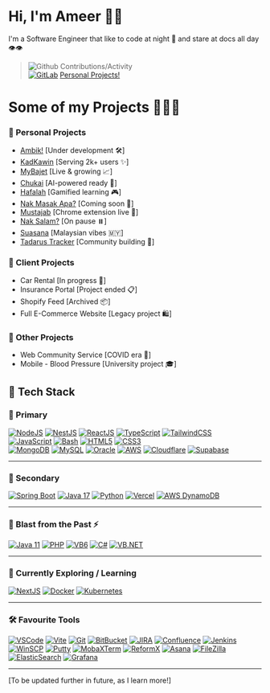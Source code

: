 # Hi, I'm Ameer 👋🏻
I'm a Software Engineer that like to code at night 🦉 and stare at docs all day 👁️👁️

> ![Github](https://img.shields.io/badge/-Github-000?&logo=github) Contributions/Activity  
> [![GitLab](https://img.shields.io/badge/GitLab-FC6D26?logo=gitlab&logoColor=fff)](https://gitlab.com/ameersorne) [Personal Projects!](https://gitlab.com/ameersorne)



# Some of my Projects 👨‍💻✨

### 🔹 Personal Projects
- [Ambik!](https://ambik.link) [Under development 🛠️]
- [KadKawin](https://kahwin.link) [Serving 2k+ users ✨]
- [MyBajet](https://mybajet.ambik/link?src=portfolio) [Live & growing 📈]
- [Chukai](https://chukai.ambik/link?src=portfolio) [AI-powered ready 🤖]
- [Hafalah](https://hafalah.ambik/link?src=portfolio) [Gamified learning 🎮]
- [Nak Masak Apa?](https://nakmasakapa.ambik/link?src=portfolio) [Coming soon 🍳]
- [Mustajab](https://mustajab.ambik/link?src=portfolio) [Chrome extension live 🕌]
- [Nak Salam?](https://naksalam.ambik/link?src=portfolio) [On pause ⏸️]
- [Suasana](https://suasana.ambik/link?src=portfolio) [Malaysian vibes 🇲🇾]
- [Tadarus Tracker](https://tadarus.ambik/link?src=portfolio) [Community building 🤲]

### 🔹 Client Projects
- Car Rental [In progress 🚗]
- Insurance Portal [Project ended 📋]
- Shopify Feed [Archived 📦]
- Full E-Commerce Website [Legacy project 🛍️]

### 🔹 Other Projects
- Web Community Service [COVID era 🦠]
- Mobile - Blood Pressure [University project 🎓]



## 🚀 Tech Stack

### 🔹 Primary  
[![NodeJS](https://img.shields.io/badge/Node.js-339933?logo=node.js&logoColor=white)](#)
[![NestJS](https://img.shields.io/badge/NestJS-E0234E?logo=nestjs&logoColor=white)](#)
[![ReactJS](https://img.shields.io/badge/React-20232A?logo=react&logoColor=61DAFB)](#)
[![TypeScript](https://img.shields.io/badge/TypeScript-3178C6?logo=typescript&logoColor=white)](#)
[![TailwindCSS](https://img.shields.io/badge/TailwindCSS-06B6D4?logo=tailwindcss&logoColor=white)](#)  
[![JavaScript](https://img.shields.io/badge/JavaScript-F7DF1E?logo=javascript&logoColor=000)](#)
[![Bash](https://img.shields.io/badge/Bash-4EAA25?logo=gnubash&logoColor=white)](#)
[![HTML5](https://img.shields.io/badge/HTML5-E34F26?logo=html5&logoColor=white)](#)
[![CSS3](https://img.shields.io/badge/CSS3-1572B6?logo=css3&logoColor=white)](#)  
[![MongoDB](https://img.shields.io/badge/MongoDB-13aa52?logo=mongodb&logoColor=white)](#)
[![MySQL](https://img.shields.io/badge/MySQL-4479A1?logo=mysql&logoColor=white)](#)
[![Oracle](https://img.shields.io/badge/Oracle-F80000?logo=oracle&logoColor=white)](#)
[![AWS](https://img.shields.io/badge/AWS-FF9900?logo=amazonaws&logoColor=white)](#)
[![Cloudflare](https://img.shields.io/badge/Cloudflare-F38020?logo=cloudflare&logoColor=white)](#)
[![Supabase](https://img.shields.io/badge/Supabase-3FCF8E?logo=supabase&logoColor=white)](#)

---

### 🔹 Secondary  
[![Spring Boot](https://img.shields.io/badge/Spring_Boot-6DB33F?logo=springboot&logoColor=white)](#)
[![Java 17](https://img.shields.io/badge/Java-17-red?logo=java&logoColor=white)](#)
[![Python](https://img.shields.io/badge/Python-3776AB?logo=python&logoColor=white)](#)
[![Vercel](https://img.shields.io/badge/Vercel-000000?logo=vercel&logoColor=white)](#)
[![AWS DynamoDB](https://img.shields.io/badge/DynamoDB-4053D6?logo=amazondynamodb&logoColor=white)](#)

---

### 🔹 Blast from the Past ⚡  
[![Java 11](https://img.shields.io/badge/Java-11-red?logo=java&logoColor=white)](#)
[![PHP](https://img.shields.io/badge/PHP-777BB4?logo=php&logoColor=white)](#)
[![VB6](https://img.shields.io/badge/Visual_Basic_6-FF6600?logo=windows&logoColor=white)](#)
[![C#](https://img.shields.io/badge/C%23-239120?logo=csharp&logoColor=white)](#)
[![VB.NET](https://img.shields.io/badge/VB.NET-512BD4?logo=dotnet&logoColor=white)](#)

---

### 🔹 Currently Exploring / Learning  
[![NextJS](https://img.shields.io/badge/Next.js-000000?logo=next.js&logoColor=white)](#)
[![Docker](https://img.shields.io/badge/Docker-2496ED?logo=docker&logoColor=white)](#)
[![Kubernetes](https://img.shields.io/badge/Kubernetes-326CE5?logo=kubernetes&logoColor=white)](#)

---

### 🛠 Favourite Tools  
[![VSCode](https://img.shields.io/badge/VS_Code-007ACC?logo=visualstudiocode&logoColor=white)](#)
[![Vite](https://img.shields.io/badge/Vite-646CFF?logo=vite&logoColor=white)](#)
[![Git](https://img.shields.io/badge/Git-F05032?logo=git&logoColor=white)](#)
[![BitBucket](https://img.shields.io/badge/BitBucket-0052CC?logo=bitbucket&logoColor=white)](#)
[![JIRA](https://img.shields.io/badge/JIRA-0052CC?logo=jira&logoColor=white)](#)
[![Confluence](https://img.shields.io/badge/Confluence-172B4D?logo=confluence&logoColor=white)](#)
[![Jenkins](https://img.shields.io/badge/Jenkins-D24939?logo=jenkins&logoColor=white)](#)
[![WinSCP](https://img.shields.io/badge/WinSCP-00BFFF?logo=winscp&logoColor=white)](#)
[![Putty](https://img.shields.io/badge/Putty-yellow?logo=putty&logoColor=black)](#)
[![MobaXTerm](https://img.shields.io/badge/MobaXTerm-2C2C2C?logo=mobaxterm&logoColor=white)](#)
[![ReformX](https://img.shields.io/badge/ReformX-DD0031?logo=reformx&logoColor=white)](#)
[![Asana](https://img.shields.io/badge/Asana-F06A6A?logo=asana&logoColor=white)](#)
[![FileZilla](https://img.shields.io/badge/FileZilla-BF0000?logo=filezilla&logoColor=white)](#)
[![ElasticSearch](https://img.shields.io/badge/Elasticsearch-005571?logo=elasticsearch&logoColor=white)](#)
[![Grafana](https://img.shields.io/badge/Grafana-F46800?logo=grafana&logoColor=white)](#)

---

[To be updated further in future, as I learn more!]
